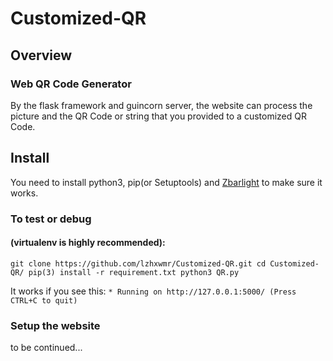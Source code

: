 # Customized-QR
## Overview
### Web QR Code Generator
By the flask framework and guincorn server, the website can process the picture and the QR Code or string that you provided to a customized QR Code.
## Install
You need to install python3, pip(or Setuptools) and [Zbarlight](https://github.com/Polyconseil/zbarlight) to make sure it works.
### To test or debug 
#### (virtualenv is highly recommended):
`git clone https://github.com/lzhxwmr/Customized-QR.git
cd Customized-QR/
pip(3) install -r requirement.txt
python3 QR.py
`

It works if you see this:
`* Running on http://127.0.0.1:5000/ (Press CTRL+C to quit)`

### Setup the website
to be continued...

